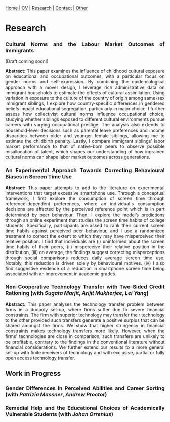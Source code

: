 
[Home](/) | [CV](/cv) | [Research](/research) | [Contact](/contact) | [Other](/other) 

# Research

<div class="section" style="text-align: justify;">


<h3>Cultural Norms and the Labour Market Outcomes of Immigrants</h3> (Draft coming soon!)
<p><strong>Abstract:</strong> This paper examines the influence of childhood cultural exposure on educational and occupational outcomes, with a particular focus on gender norms and self-expression. By combining the epidemiological approach with a mover design, I leverage rich administrative data on immigrant households to estimate the effects of cultural assimilation. Using variation in exposure to the culture of the country of origin among same-sex immigrant siblings, I explore how country-specific differences in gendered beliefs impact educational segregation, particularly in major choice. I further assess how collectivist cultural norms influence occupational choice, studying whether siblings exposed to different cultural environments pursue careers with varying occupational prestige. The analysis also extends to household-level decisions such as parental leave preferences and income disparities between older and younger female siblings, allowing me to estimate the childbirth penalty. Lastly, I compare immigrant siblings' labor market performance to that of native-born peers to observe possible misallocation of talent, which shapes our understanding of how ingrained cultural norms can shape labor market outcomes across generations.</p>
</div>

<div class="section" style="text-align: justify;">
<h3>An Experimental Approach Towards Correcting Behavioural Biases in Screen Time Use</h3>
<p><strong>Abstract:</strong> This paper attempts to add to the literature on experimental interventions that target excessive smartphone use. Through a conceptual framework, I first explore the consumption of screen time through reference-dependent preferences, where an individual's consumption decisions are affected by the perceived reference point which is in part determined by peer behaviour. Then, I explore the model’s predictions through an online experiment that studies the screen time habits of college students. Specifically, participants are asked to rank their current screen time habits against perceived peer behaviour, and I use a randomized treatment to correct the extent to which they may have misperceived their relative position. I find that individuals are (i) uninformed about the screen time habits of their peers, (ii) misperceive their relative position in the distribution, (iii) on average, the findings suggest correcting misperceptions through social comparisons reduces daily average screen time use. Notably, this reduction is driven solely by behavioural motives. (iv) I also find suggestive evidence of a reduction in smartphone screen time being associated with an improvement in academic grades.</p>
</div>

<div class="section" style="text-align: justify;">
<h3>Non-Cooperative Technology Transfer with Two-Sided Credit Rationing (with <em>Sugata Marjit</em>, <em>Arijit Mukherjee</em>, <em>Lei Yang</em>)</h3>
<p><strong>Abstract:</strong> This paper analyses the technology transfer problem between firms in a duopoly set-up, where firms suffer due to severe financial constraints. The firm with superior technology may transfer their technology to the other provided such transfers generate a positive surplus that can be shared amongst the firms. We show that higher stringency in financial constraints makes technology transfers more likely. However, when the firms' technologies are close in comparison, such transfers are unlikely to be profitable, contrary to the findings in the conventional literature without financial considerations. We further extend our results to a more general set-up with finite receivers of technology and with exclusive, partial or fully open access technology transfer.</p>
</div>

<h2>Work in Progress</h2>

<div class="section" style="text-align: justify;">
<h3>Gender Differences in Perceived Abilities and Career Sorting (with <em>Patrizia Massner</em>, <em>Andrew Proctor</em>)</h3>

</div>

<div class="section" style="text-align: justify;">
<h3>Remedial Help and the Educational Choices of Academically Vulnerable Students (with <em>Johan Orrenius</em>)</h3>

</div>
